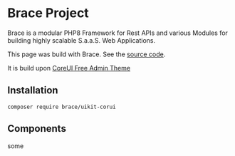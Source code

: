 # Brace Project 

Brace is a modular PHP8 Framework for Rest APIs and various Modules
for building highly scalable S.a.a.S. Web Applications.

This page was build with Brace. See the [source code](https://github.com/brace-project/brace-uikit-coreui).

It is build upon [CoreUI Free Admin Theme](https://coreui.io)

## Installation

```
composer require brace/uikit-corui
```

## Components

some
